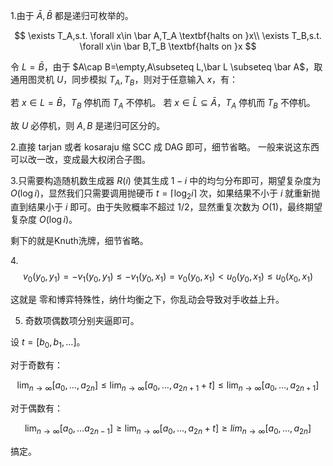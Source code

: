 1.由于 $\bar A,\bar B$ 都是递归可枚举的。

$$
\exists T_A,s.t. \forall x\in \bar A,T_A \textbf{halts on }x\\
\exists T_B,s.t. \forall x\in \bar B,T_B \textbf{halts on }x
$$

令 $L=\bar B$，由于 $A\cap B=\empty,A\subseteq L,\bar L \subseteq \bar A$，取通用图灵机 $U$，同步模拟 $T_A,T_B$，则对于任意输入 $x$，有：

若 $x\in L=\bar B$，$T_B$ 停机而 $T_A$ 不停机。
若 $x\in \bar L \subseteq \bar A$，$T_A$ 停机而 $T_B$ 不停机。

故 $U$ 必停机，则 $A,B$ 是递归可区分的。

2.直接 tarjan 或者 kosaraju 缩 SCC 成 DAG 即可，细节省略。
一般来说这东西可以改一改，变成最大权闭合子图。

3.只需要构造随机数生成器 $R(i)$ 使其生成 $1-i$ 中的均匀分布即可，期望复杂度为 $O(\log i)$，显然我们只需要调用抛硬币 $t=\lceil \log_2 i\rceil$ 次，如果结果不小于 $i$ 就重新抛直到结果小于 $i$ 即可。由于失败概率不超过 $1/2$，显然重复次数为 $O(1)$，最终期望复杂度 $O(\log i)$。

剩下的就是Knuth洗牌，细节省略。


4.$$v_0(y_0,y_1)=-v_1(y_0,y_1)\leq-v_1(y_0,x_1)=v_0(y_0,x_1)<u_0(y_0,x_1)\leq u_0(x_0,x_1)$$

这就是 零和博弈特殊性，纳什均衡之下，你乱动会导致对手收益上升。

5. 奇数项偶数项分别夹逼即可。

设 $t=[b_0,b_1,\dots]$。

对于奇数有：

$$\lim_{n\to\infty}[a_0,\dots,a_{2n}]\leq \lim_{n\to \infty}[a_0,\dots,a_{2n+1}+t]\leq \lim_{n\to \infty}[a_0,\dots,a_{2n+1}]$$

对于偶数有：

$$
\lim_{n\to \infty}[a_0,\dots a_{2n-1}]\geq\lim_{n\to \infty}[a_0,\dots,a_{2n}+t]\geq lim_{n\to \infty}[a_0,\dots,a_{2n}]
$$

搞定。